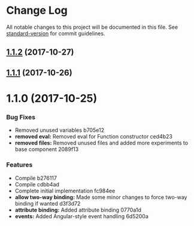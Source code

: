 # Change Log

All notable changes to this project will be documented in this file. See [standard-version](https://github.com/conventional-changelog/standard-version) for commit guidelines.

<a name="1.1.2"></a>
## [1.1.2](https://github.com/calebdwilliams/templiteral/compare/v1.1.1...v1.1.2) (2017-10-27)



<a name="1.1.1"></a>
## [1.1.1](/compare/v1.1.0...v1.1.1) (2017-10-26)



<a name="1.1.0"></a>
# 1.1.0 (2017-10-25)


### Bug Fixes

* Removed unused variables b705e12
* **removed eval:** Removed eval for Function constructor ced4b23
* **removed files:** Removed unused files and added more experiments to base component 2089f13


### Features

* Compile b276117
* Compile cdbb4ad
* Complete initial implementation fc984ee
* **allow two-way binding:** Made some minor changes to force two-way binding if wanted d3f3d72
* **attribute binding:** Added attribute binding 0770a1d
* **events:** Added Angular-style event handling 6d5200a
